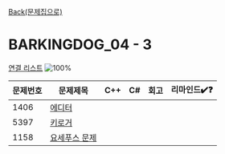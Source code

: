 [Back(문제집으로)](/Workbook/README.md)

# BARKINGDOG_04 - 3

[연결 리스트](https://github.com/encrypted-def/basic-algo-lecture/blob/master/workbook/0x04.md)
![100%](https://progress-bar.xyz/0/?scale=3&title=progress&width=500&color=babaca&suffix=/3)

| 문제번호 | 문제제목                             | C++ | C#  | 회고 | 리마인드✔️❓ |
| -------- | ------------------------------------ | --- | --- | ---- | ------------ |
| 1406     | [에디터](https://boj.kr/1406)        |     |     |      |              |
| 5397     | [키로거](https://boj.kr/5397)        |     |     |      |              |
| 1158     | [요세푸스 문제](https://boj.kr/1158) |     |     |      |              |
